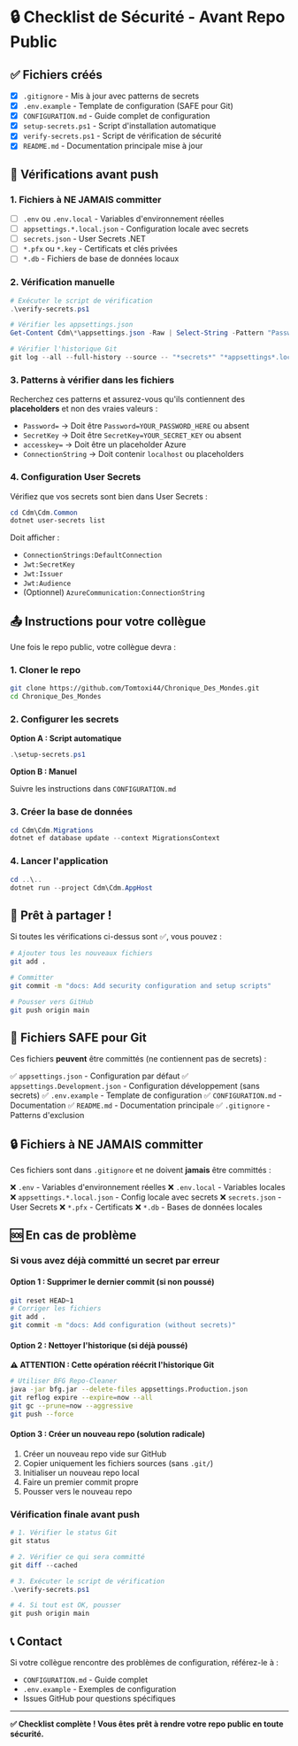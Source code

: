 # 🔒 Checklist de Sécurité - Avant Repo Public

## ✅ Fichiers créés

- [x] `.gitignore` - Mis à jour avec patterns de secrets
- [x] `.env.example` - Template de configuration (SAFE pour Git)
- [x] `CONFIGURATION.md` - Guide complet de configuration
- [x] `setup-secrets.ps1` - Script d'installation automatique
- [x] `verify-secrets.ps1` - Script de vérification de sécurité
- [x] `README.md` - Documentation principale mise à jour

## 🔐 Vérifications avant push

### 1. Fichiers à NE JAMAIS committer

- [ ] `.env` ou `.env.local` - Variables d'environnement réelles
- [ ] `appsettings.*.local.json` - Configuration locale avec secrets
- [ ] `secrets.json` - User Secrets .NET
- [ ] `*.pfx` ou `*.key` - Certificats et clés privées
- [ ] `*.db` - Fichiers de base de données locaux

### 2. Vérification manuelle

```powershell
# Exécuter le script de vérification
.\verify-secrets.ps1

# Vérifier les appsettings.json
Get-Content Cdm\*\appsettings.json -Raw | Select-String -Pattern "Password=(?!YOUR_)"

# Vérifier l'historique Git
git log --all --full-history --source -- "*secrets*" "*appsettings*.local.json" "*.env"
```

### 3. Patterns à vérifier dans les fichiers

Recherchez ces patterns et assurez-vous qu'ils contiennent des **placeholders** et non des vraies valeurs :

- `Password=` → Doit être `Password=YOUR_PASSWORD_HERE` ou absent
- `SecretKey` → Doit être `SecretKey=YOUR_SECRET_KEY` ou absent
- `accesskey=` → Doit être un placeholder Azure
- `ConnectionString` → Doit contenir `localhost` ou placeholders

### 4. Configuration User Secrets

Vérifiez que vos secrets sont bien dans User Secrets :

```powershell
cd Cdm\Cdm.Common
dotnet user-secrets list
```

Doit afficher :
- `ConnectionStrings:DefaultConnection`
- `Jwt:SecretKey`
- `Jwt:Issuer`
- `Jwt:Audience`
- (Optionnel) `AzureCommunication:ConnectionString`

## 📤 Instructions pour votre collègue

Une fois le repo public, votre collègue devra :

### 1. Cloner le repo

```bash
git clone https://github.com/Tomtoxi44/Chronique_Des_Mondes.git
cd Chronique_Des_Mondes
```

### 2. Configurer les secrets

**Option A : Script automatique**

```powershell
.\setup-secrets.ps1
```

**Option B : Manuel**

Suivre les instructions dans `CONFIGURATION.md`

### 3. Créer la base de données

```powershell
cd Cdm\Cdm.Migrations
dotnet ef database update --context MigrationsContext
```

### 4. Lancer l'application

```powershell
cd ..\..
dotnet run --project Cdm\Cdm.AppHost
```

## 🚀 Prêt à partager !

Si toutes les vérifications ci-dessus sont ✅, vous pouvez :

```bash
# Ajouter tous les nouveaux fichiers
git add .

# Committer
git commit -m "docs: Add security configuration and setup scripts"

# Pousser vers GitHub
git push origin main
```

## 📝 Fichiers SAFE pour Git

Ces fichiers **peuvent** être committés (ne contiennent pas de secrets) :

✅ `appsettings.json` - Configuration par défaut
✅ `appsettings.Development.json` - Configuration développement (sans secrets)
✅ `.env.example` - Template de configuration
✅ `CONFIGURATION.md` - Documentation
✅ `README.md` - Documentation principale
✅ `.gitignore` - Patterns d'exclusion

## 🔒 Fichiers à NE JAMAIS committer

Ces fichiers sont dans `.gitignore` et ne doivent **jamais** être committés :

❌ `.env` - Variables d'environnement réelles
❌ `.env.local` - Variables locales
❌ `appsettings.*.local.json` - Config locale avec secrets
❌ `secrets.json` - User Secrets
❌ `*.pfx` - Certificats
❌ `*.db` - Bases de données locales

## 🆘 En cas de problème

### Si vous avez déjà committé un secret par erreur

#### Option 1 : Supprimer le dernier commit (si non poussé)

```bash
git reset HEAD~1
# Corriger les fichiers
git add .
git commit -m "docs: Add configuration (without secrets)"
```

#### Option 2 : Nettoyer l'historique (si déjà poussé)

**⚠️ ATTENTION : Cette opération réécrit l'historique Git**

```bash
# Utiliser BFG Repo-Cleaner
java -jar bfg.jar --delete-files appsettings.Production.json
git reflog expire --expire=now --all
git gc --prune=now --aggressive
git push --force
```

#### Option 3 : Créer un nouveau repo (solution radicale)

1. Créer un nouveau repo vide sur GitHub
2. Copier uniquement les fichiers sources (sans `.git/`)
3. Initialiser un nouveau repo local
4. Faire un premier commit propre
5. Pousser vers le nouveau repo

### Vérification finale avant push

```powershell
# 1. Vérifier le status Git
git status

# 2. Vérifier ce qui sera committé
git diff --cached

# 3. Exécuter le script de vérification
.\verify-secrets.ps1

# 4. Si tout est OK, pousser
git push origin main
```

## 📞 Contact

Si votre collègue rencontre des problèmes de configuration, référez-le à :
- `CONFIGURATION.md` - Guide complet
- `.env.example` - Exemples de configuration
- Issues GitHub pour questions spécifiques

---

**✅ Checklist complète ! Vous êtes prêt à rendre votre repo public en toute sécurité.**
